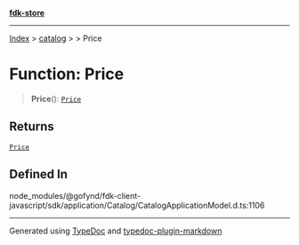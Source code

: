 [**fdk-store**](../../../README.md)
***

[Index](../../../API.md) > [catalog](../../README.md) > [<internal>](../README.md) > Price

# Function: Price

> **Price**(): [`Price`](../type-aliases/type-alias.Price.md)

## Returns

[`Price`](../type-aliases/type-alias.Price.md)

## Defined In

node\_modules/@gofynd/fdk-client-javascript/sdk/application/Catalog/CatalogApplicationModel.d.ts:1106

***
Generated using [TypeDoc](https://typedoc.org/) and [typedoc-plugin-markdown](https://www.npmjs.com/package/typedoc-plugin-markdown)
